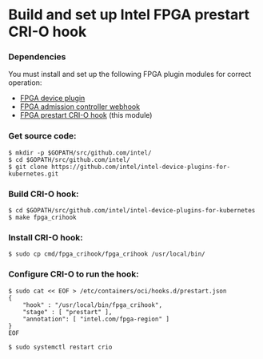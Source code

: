 # Build and set up Intel FPGA prestart CRI-O hook

### Dependencies

You must install and set up the following FPGA plugin modules for correct operation:

-   [FPGA device plugin](../fpga_plugin/README.md)
-   [FPGA admission controller webhook](../fpga_admissionwebhook/README.md)
-   [FPGA prestart CRI-O hook](README.md) (this module)

### Get source code:
```
$ mkdir -p $GOPATH/src/github.com/intel/
$ cd $GOPATH/src/github.com/intel/
$ git clone https://github.com/intel/intel-device-plugins-for-kubernetes.git
```

### Build CRI-O hook:
```
$ cd $GOPATH/src/github.com/intel/intel-device-plugins-for-kubernetes
$ make fpga_crihook
```

### Install CRI-O hook:
```
$ sudo cp cmd/fpga_crihook/fpga_crihook /usr/local/bin/
```

### Configure CRI-O to run the hook:
```
$ sudo cat << EOF > /etc/containers/oci/hooks.d/prestart.json
{
    "hook" : "/usr/local/bin/fpga_crihook",
    "stage" : [ "prestart" ],
    "annotation": [ "intel.com/fpga-region" ]
}
EOF

$ sudo systemctl restart crio
```

